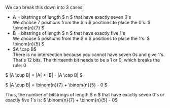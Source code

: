 We can break this down into 3 cases:

<ul>
    <li> A = bitstrings of length $ n $ that have exactly seven 0's <br/> 
    We choose 7 positions from the $ n $ positions to place the 0's: $ \binom{n}{7} $
    <li> B = bitstrings of length $ n $ that have exactly five 1's <br/> 
    We choose 5 positions from the $ n $ positions to place the 1's: $ \binom{n}{5} $
    <li> $A \cap B$ <br/> 
    There is no intersection because you cannot have seven 0s and give 1's. That's 12 bits. The thirteenth bit needs to be a 1 or 0, which breaks the rule: 0
</ul>

$ |A \cup B| = |A| + |B| - |A \cap B| $

$ |A \cup B| = \binom{n}{7} + \binom{n}{5} - 0 $

Thus, the number of bitstrings of length $ n $ that have exactly seven 0's or exactly five 1's is: $ \binom{n}{7} + \binom{n}{5} - 0$
